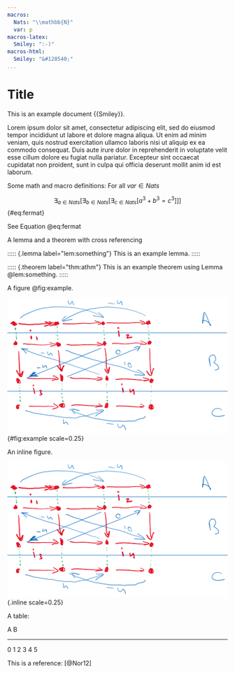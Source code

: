 ```yaml
---
macros:
  Nats: "\\mathbb{N}"
  var: p
macros-latex:
  Smiley: ":-)"
macros-html:
  Smiley: "&#128540;"
...
```


# Title

This is an example document {{Smiley}}.

Lorem ipsum dolor sit amet, consectetur adipiscing elit, sed do eiusmod tempor incididunt ut labore et dolore magna aliqua. Ut enim ad minim veniam, quis nostrud exercitation ullamco laboris nisi ut aliquip ex ea commodo consequat. Duis aute irure dolor in reprehenderit in voluptate velit esse cillum dolore eu fugiat nulla pariatur. Excepteur sint occaecat cupidatat non proident, sunt in culpa qui officia deserunt mollit anim id est laborum.

Some math and macro definitions:
For all ${{var}}\in{{Nats}}$

$$\exists_{a\in{}{{Nats}}}[\exists_{b\in{}{{Nats}}}[\exists_{c\in{}{{Nats}}}[a^3+b^3=c^3]]]$${#eq:fermat}

See Equation @eq:fermat

A lemma and a theorem with cross referencing

::::: {.lemma label="lem:something"}
This is an example lemma.
:::::

::::: {.theorem label="thm:athm"}
This is an example theorem using Lemma @lem:something.
:::::

A figure @fig:example.

![Example Image](figures/example.png){#fig:example scale=0.25}

An inline figure.

![Example Image](figures/example.png){.inline scale=0.25}


A table:

 A   B
--- ---
 0   1
 2   3
 4   5

<!-- refer to bib file in the make.ps script call -->
This is a reference: [@Nor12]

<!-- markdownlint-disable-file MD041 MD035 -->